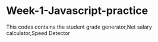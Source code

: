 # Week-1-Javascript-practice
This codes contains the student grade generator,Net salary calculator,Speed Detector